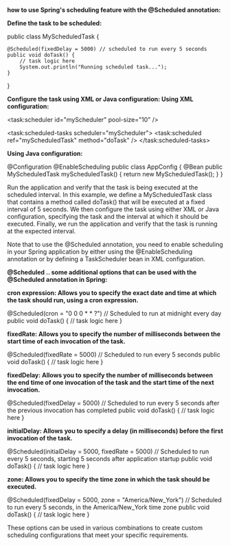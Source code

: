 **how to use Spring's scheduling feature with the @Scheduled annotation:**

**Define the task to be scheduled:**

public class MyScheduledTask {

    @Scheduled(fixedDelay = 5000) // scheduled to run every 5 seconds
    public void doTask() {
        // task logic here
        System.out.println("Running scheduled task...");
    }
}

**Configure the task using XML or Java configuration:
Using XML configuration:**

<task:scheduler id="myScheduler" pool-size="10" />

<bean id="myScheduledTask" class="com.example.MyScheduledTask" />

<task:scheduled-tasks scheduler="myScheduler">
    <task:scheduled ref="myScheduledTask" method="doTask" />
</task:scheduled-tasks>

**Using Java configuration:**

@Configuration
@EnableScheduling
public class AppConfig {
    @Bean
    public MyScheduledTask myScheduledTask() {
        return new MyScheduledTask();
    }
}

Run the application and verify that the task is being executed at the scheduled interval.
In this example, we define a MyScheduledTask class that contains a method called doTask() that will be executed at a fixed interval of 5 seconds. We then configure the task using either XML or Java configuration, specifying the task and the interval at which it should be executed. Finally, we run the application and verify that the task is running at the expected interval.

Note that to use the @Scheduled annotation, you need to enable scheduling in your Spring application by either using the @EnableScheduling annotation or by defining a TaskScheduler bean in XML configuration.

**@Scheduled .. some additional options that can be used with the @Scheduled annotation in Spring:**

**cron expression: Allows you to specify the exact date and time at which the task should run, using a cron expression.**

@Scheduled(cron = "0 0 0 * * ?") // Scheduled to run at midnight every day
public void doTask() {
    // task logic here
}

**fixedRate: Allows you to specify the number of milliseconds between the start time of each invocation of the task.**

@Scheduled(fixedRate = 5000) // Scheduled to run every 5 seconds
public void doTask() {
    // task logic here
}

**fixedDelay: Allows you to specify the number of milliseconds between the end time of one invocation of the task and the start time of the next invocation.**

@Scheduled(fixedDelay = 5000) // Scheduled to run every 5 seconds after the previous invocation has completed
public void doTask() {
    // task logic here
}

**initialDelay: Allows you to specify a delay (in milliseconds) before the first invocation of the task.**

@Scheduled(initialDelay = 5000, fixedRate = 5000) // Scheduled to run every 5 seconds, starting 5 seconds after application startup
public void doTask() {
    // task logic here
}

**zone: Allows you to specify the time zone in which the task should be executed.**

@Scheduled(fixedDelay = 5000, zone = "America/New_York") // Scheduled to run every 5 seconds, in the America/New_York time zone
public void doTask() {
    // task logic here
}

These options can be used in various combinations to create custom scheduling configurations that meet your specific requirements.